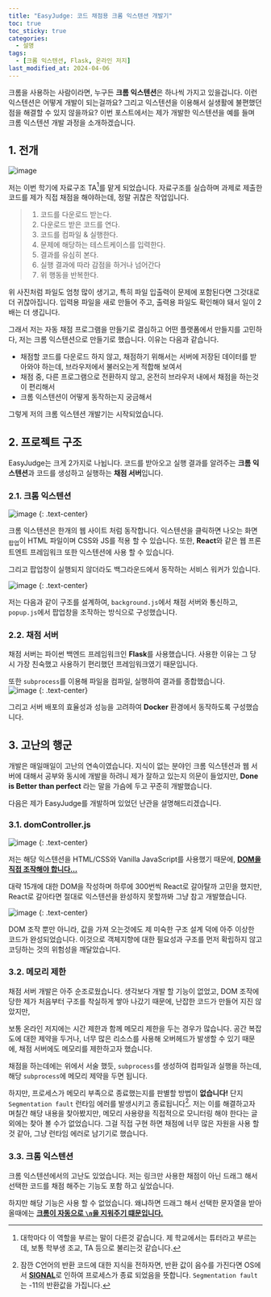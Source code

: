 ```yaml
---
title: "EasyJudge: 코드 채점용 크롬 익스텐션 개발기"
toc: true
toc_sticky: true
categories:
  - 설명
tags:
  - [크롬 익스텐션, Flask, 온라인 저지]
last_modified_at: 2024-04-06
---
```


크롬을 사용하는 사람이라면, 누구든 **크롬 익스텐션**은 하나씩 가지고 있을겁니다. 이런 익스텐션은 어떻게 개발이 되는걸까요? 그리고 익스텐션을 이용해서 실생활에 불편했던 점을 해결할 수 있지 않을까요? 이번 포스트에서는 제가 개발한 익스텐션을 예를 들며 크롬 익스텐션 개발 과정을 소개하겠습니다.

## 1. 전개
![image](https://github.com/MOJAN3543/MOJAN3543.github.io/assets/71973291/de285b4f-e6bf-42c8-bae6-3b6db6872336) 

저는 이번 학기에 자료구조 TA[^1]를 맡게 되었습니다. 자료구조를 실습하며 과제로 제출한 코드를 제가 직접 채점을 해야하는데, 정말 귀찮은 작업입니다.  
> 1. 코드를 다운로드 받는다.
> 2. 다운로드 받은 코드를 연다.
> 3. 코드를 컴파일 & 실행한다.
> 4. 문제에 해당하는 테스트케이스를 입력한다.
> 5. 결과를 유심히 본다.
> 6. 실행 결과에 따라 감점을 하거나 넘어간다
> 7. 위 행동을 반복한다.

위 사진처럼 파일도 엄청 많이 생기고, 특히 파일 입출력이 문제에 포함된다면 그것대로 더 귀찮아집니다. 입력용 파일을 새로 만들어 주고, 출력용 파일도 확인해야 돼서 일이 2배는 더 생깁니다.  
  
그래서 저는 자동 채점 프로그램을 만들기로 결심하고 어떤 플랫폼에서 만들지를 고민하다, 저는 크롬 익스텐션으로 만들기로 했습니다. 이유는 다음과 같습니다.

* 채점할 코드를 다운로드 하지 않고, 채점하기 위해서는 서버에 저장된 데이터를 받아와야 하는데, 브라우저에서 불러오는게 적합해 보여서
* 채점 중, 다른 프로그램으로 전환하지 않고, 온전히 브라우저 내에서 채점을 하는것이 편리해서
* 크롬 익스텐션이 어떻게 동작하는지 궁금해서

그렇게 저의 크롬 익스텐션 개발기는 시작되었습니다.

## 2. 프로젝트 구조
EasyJudge는 크게 2가지로 나뉩니다. 코드를 받아오고 실행 결과를 알려주는 **크롬 익스텐션**과 코드를 생성하고 실행하는 **채점 서버**입니다.  
### 2.1. 크롬 익스텐션
![image](https://github.com/MOJAN3543/MOJAN3543.github.io/assets/71973291/33f46a20-7be7-4ef9-b029-1a846510e698) 
{: .text-center}  

크롬 익스텐션은 한개의 웹 사이트 처럼 동작합니다. 익스텐션을 클릭하면 나오는 화면<sub>팝업</sub>이 HTML 파일이며 CSS와 JS를 적용 할 수 있습니다. 또한, **React**와 같은 웹 프론트엔트 프레임워크 또한 익스텐션에 사용 할 수 있습니다.  
  
그리고 팝업창이 실행되지 않더라도 백그라운드에서 동작하는 서비스 워커가 있습니다.  

![image](https://github.com/MOJAN3543/MOJAN3543.github.io/assets/71973291/8f161d58-0cd5-428d-95b9-cef6e376f28a) 
{: .text-center}  

저는 다음과 같이 구조를 설계하여, `background.js`에서 채점 서버와 통신하고, `popup.js`에서 팝업창을 조작하는 방식으로 구성했습니다.  
### 2.2. 채점 서버
채점 서버는 파이썬 백엔드 프레임워크인 **Flask**를 사용했습니다. 사용한 이유는 그 당시 가장 친숙했고 사용하기 편리했던 프레임워크였기 때문입니다.  
  
또한 `subprocess`를 이용해 파일을 컴파일, 실행하여 결과를 종합했습니다.  
![image](https://github.com/MOJAN3543/MOJAN3543.github.io/assets/71973291/3b8fdb9c-2b9d-4c89-81e9-51314752f688) 
{: .text-center}  

그리고 서버 배포의 효율성과 성능을 고려하여 **Docker** 환경에서 동작하도록 구성했습니다.

## 3. 고난의 행군
개발은 매일매일이 고난의 연속이였습니다. 지식이 없는 분야인 크롬 익스텐션과 웹 서버에 대해서 공부와 동시에 개발을 하려니 제가 잘하고 있는지 의문이 들었지만, **Done is Better than perfect** 라는 말을 가슴에 두고 꾸준히 개발했습니다.  

다음은 제가 EasyJudge를 개발하며 있었던 난관을 설명해드리겠습니다.

### 3.1. domController.js
![image](https://github.com/MOJAN3543/MOJAN3543.github.io/assets/71973291/8053b148-5460-4758-a43f-2c7a21543674) 
{: .text-center}  

저는 해당 익스텐션을 HTML/CSS와 Vanilla JavaScript를 사용했기 때문에, [**DOM을 직접 조작해야 합니다...**](https://mojan3543.github.io/MarkdownInteraction/)  

대략 15개에 대한 DOM을 작성하며 하루에 300번씩 React로 갈아탈까 고민을 했지만, React로 갈아타면 절대로 익스텐션을 완성하지 못할까봐 그냥 참고 개발했습니다.  
  
![image](https://github.com/MOJAN3543/MOJAN3543.github.io/assets/71973291/da1531ec-ee1e-4bc4-9ef7-0f3c1a7157f3) 
{: .text-center}  

DOM 조작 뿐만 아니라, 값을 가져 오는것에도  제 미숙한 구조 설계 덕에 아주 이상한 코드가 완성되었습니다. 이것으로 객체지향에 대한 필요성과 구조를 먼저 확립하지 않고 코딩하는 것의 위험성을 깨달았습니다.  

### 3.2. 메모리 제한
채점 서버 개발은 아주 순조로웠습니다. 생각보다 개발 할 기능이 없었고, DOM 조작에 당한 제가 처음부터 구조를 착실하게 쌓아 나갔기 때문에, 난잡한 코드가 만들어 지진 않았지만,  

보통 온라인 저지에는 시간 제한과 함께 메모리 제한을 두는 경우가 많습니다. 공간 복잡도에 대한 제약을 두거나, 너무 많은 리소스를 사용해 오버헤드가 발생할 수 있기 때문에, 채점 서버에도 메모리를 제한하고자 했습니다.  

채점을 하는데에는 위에서 서술 했듯, `subprocess`를 생성하여 컴파일과 실행을 하는데, 해당 `subprocess`에 메모리 제약을 두면 됩니다.  

하지만, 프로세스가 메모리 부족으로 종료했는지를 판별할 방법이 **없습니다!** 단지 `Segmentation fault` 런타임 에러를 발생시키고 종료됩니다[^2]. 저는 이를 해결하고자 며칠간 해당 내용을 찾아봤지만, 메모리 사용량을 직접적으로 모니터링 해야 한다는 글 외에는 찾아 볼 수가 없었습니다. 그걸 직접 구현 하면 채점에 너무 많은 자원을 사용 할 것 같아, 그냥 런타임 에러로 남기기로 했습니다.  

### 3.3. 크롬 익스텐션
크롬 익스텐션에서의 고난도 있었습니다. 저는 링크만 사용한 채점이 아닌 드래그 해서 선택한 코드를 채점 해주는 기능도 포함 하고 싶었습니다.  

하지만 해당 기능은 사용 할 수 없었습니다. 왜냐하면 드래그 해서 선택한 문자열을 받아 올때에는 [**크롬이 자동으로 `\n`을 지워주기 떄문입니다.**](https://stackoverflow.com/questions/25622691/to-get-selected-text-with-new-line-characters)  
  




[^1]: 대학마다 이 역할을 부르는 말이 다른것 같습니다. 제 학교에서는 튜터라고 부르는데, 보통 학부생 조교, TA 등으로 불리는것 같습니다.
[^2]: 잠깐 C언어의 반환 코드에 대한 지식을 전하자면, 반환 값이 음수를 가진다면 OS에서 [**SIGNAL**](https://12bme.tistory.com/224)로 인하여 프로세스가 종료 되었음을 뜻합니다. `Segmentation fault`는 -11의 반환값을 가집니다.
